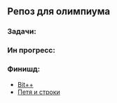 ## Репоз для олимпиума

### Задачи:
### Ин прогресс:
### Финишд:
* [Bit++][1]
* [Петя и строки][2]



[1]:http://codeforces.com/problemset/problem/282/A
[2]:http://codeforces.com/problemset/problem/112/A